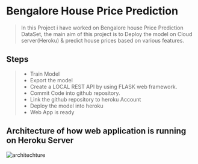 # Bengalore House Price Prediction

> In this Project i have worked on Bengalore house Price Prediction DataSet, the main aim of this project is to Deploy the model on Cloud server(Heroku) & predict house prices based on various features.

## Steps  
>* Train Model
>* Export the model
>* Create a LOCAL REST API by using FLASK web framework.
>* Commit Code into github repository.
>* Link the github repository to heroku Account
>* Deploy the model into heroku
>* Web App is ready

## Architecture of how web application is running on Heroku Server

![architechture](https://user-images.githubusercontent.com/66274661/85817052-8c927600-b78a-11ea-95d6-c0033df9b884.png)





